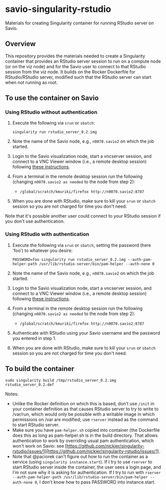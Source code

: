 # savio-singularity-rstudio
Materials for creating Singularity container for running RStudio server on Savio.

## Overview

This repository provides the materials needed to create a Singularity container that provides an RStudio server session to run on a compute node (or on the viz node) and for the Savio user to connect to that RStudio session from the viz node. It builds on the Rocker Dockerfile for RStudio/RStudio server, modified such that the RStudio server can start when not running as root.

## To use the container on Savio

### Using RStudio without authentication

  1) Execute the following via `srun` or `sbatch`:
  
     ```singularity run rstudio_server_0.2.img```
  2) Note the name of the Savio node, e.g., `n0070.savio2` on which the job started.
  3) Login to the Savio visualization node, start a vncserver session, and connect to a VNC Viewer window (i.e., a remote desktop session) following [these instructions](https://research-it.berkeley.edu/services/high-performance-computing/using-brc-visualization-node-realvnc).
  4) From a terminal in the remote desktop session run the following (changing `n0070.savio2 as needed` to the node from step 2):
     - `/global/scratch/kmuriki/firefox http://n0070.savio2:8787`
  5) When you are done with RStudio, make sure to kill your `srun` or `sbatch` session so you are not charged for time you don't need.
 
Note that it's possible another user could connect to your RStudio session if you don't use authentication. 

### Using RStudio with authentication

  1) Execute the following via `srun` or `sbatch`, setting the password (here 'foo') to whatever you desire:
  
     ```PASSWORD=foo singularity run rstudio_server_0.2.img --auth-pam-helper-path /usr/lib/rstudio-server/bin/pam-helper --auth-none 0```
  2) Note the name of the Savio node, e.g., `n0070.savio2` on which the job started.
  3) Login to the Savio visualization node, start a vncserver session, and connect to a VNC Viewer window (i.e., a remote desktop session) following [these instructions](https://research-it.berkeley.edu/services/high-performance-computing/using-brc-visualization-node-realvnc).
  4) From a terminal in the remote desktop session run the following (changing `n0070.savio2 as needed` to the node from step 2):
     - `/global/scratch/kmuriki/firefox http://n0070.savio2:8787`
  5) Authenticate with RStudio using your Savio username and the password you entered in step 1.
  6) When you are done with RStudio, make sure to kill your `srun` or `sbatch` session so you are not charged for time you don't need.

## To build the container

```
sudo singularity build /tmp/rstudio_server_0.2.img rstudio_server_0.2.def
```

Notes:

 - Unlike the Rocker definition on which this is based, don't use `/init` in your container definition as that causes RStudio server to try to write to /var/run, which would only be possible with a writable image in which permissions on /var are modified; use `rserver` instead as the command to start RStudio server.
 - Make sure you have `pam-helper.sh` copied into container (the Dockerfile does this as long as pam-helper.sh is in the build directory. That allows authentication to work by overriding usual pam authentication, which won't work on Savio: see [https://github.com/nickjer/singularity-rstudio/issues/1](https://github.com/nickjer/singularity-rstudio/issues/1).
 - Note that @paciorek can't figure out how to run the container as a service (using `singularity instance.start`). If I try to use `rserver` to start RStudio server inside the container, the user sees a login page, and I'm not sure why it is asking for authentication. If I try to run with ```rserver --auth-pam-helper-path /usr/lib/rstudio-server/bin/pam-helper --auth-none 0```, I don't know how to pass PASSWORD into instance.start.

